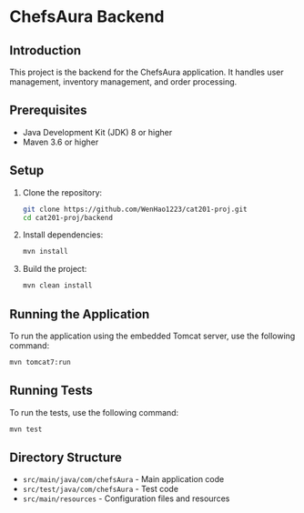 # ChefsAura Backend

## Introduction

This project is the backend for the ChefsAura application. It handles user management, inventory management, and order processing.

## Prerequisites

-   Java Development Kit (JDK) 8 or higher
-   Maven 3.6 or higher

## Setup

1. Clone the repository:

    ```sh
    git clone https://github.com/WenHao1223/cat201-proj.git
    cd cat201-proj/backend
    ```

2. Install dependencies:
    ```sh
    mvn install
    ```

3. Build the project:
    ```sh
    mvn clean install
    ```

## Running the Application

To run the application using the embedded Tomcat server, use the following command:

```sh
mvn tomcat7:run
```

## Running Tests

To run the tests, use the following command:

```sh
mvn test
```

## Directory Structure
-   `src/main/java/com/chefsAura` - Main application code
-   `src/test/java/com/chefsAura` - Test code
-   `src/main/resources` - Configuration files and resources
